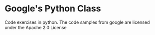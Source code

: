 # Google's Python Class

Code exercises in python. The code samples from google are licensed under the Apache 2.0 License
